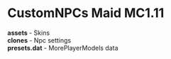 # CustomNPCs Maid MC1.11
**assets** - Skins  
**clones** - Npc settings  
**presets.dat** - MorePlayerModels data
